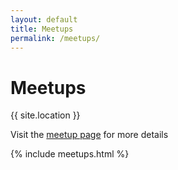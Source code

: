 ```yaml
---
layout: default
title: Meetups
permalink: /meetups/
---
```


# Meetups

{{ site.location }}

Visit the [meetup page](http://www.meetup.com/Brisruby/) for more details

{% include meetups.html %}